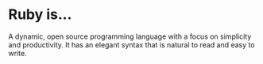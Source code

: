 # Ruby is...

A dynamic, open source programming language with a focus on simplicity and productivity. It has an elegant syntax that is natural to read and easy to write.